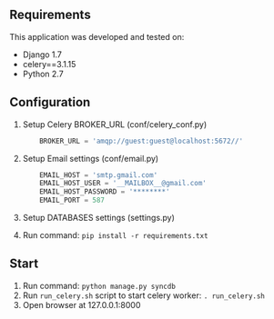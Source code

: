 ## Requirements
This application was developed and tested on:

* Django 1.7
* celery==3.1.15
* Python 2.7


## Configuration
1. Setup Celery BROKER_URL (conf/celery_conf.py)
    ```python
        BROKER_URL = 'amqp://guest:guest@localhost:5672//'
    ```

2. Setup Email settings (conf/email.py)

    ```python
        EMAIL_HOST = 'smtp.gmail.com'
        EMAIL_HOST_USER = '__MAILBOX__@gmail.com'
        EMAIL_HOST_PASSWORD = '********'
        EMAIL_PORT = 587
    ```

3. Setup DATABASES settings (settings.py)

4. Run command: `pip install -r requirements.txt`




## Start

1. Run command: `python manage.py syncdb`
2. Run `run_celery.sh` script to start celery worker: `. run_celery.sh`
3. Open browser at 127.0.0.1:8000